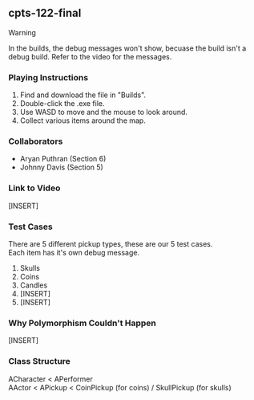 ## cpts-122-final

> [!WARNING]  
> In the builds, the debug messages won't show, becuase the build isn't a debug build.
> Refer to the video for the messages.

### Playing Instructions
1. Find and download the file in "Builds".
2. Double-click the .exe file.
3. Use WASD to move and the mouse to look around.
4. Collect various items around the map.

### Collaborators
- Aryan Puthran (Section 6)
- Johnny Davis (Section 5)

### Link to Video
[INSERT]

### Test Cases
There are 5 different pickup types, these are our 5 test cases.<br>
Each item has it's own debug message.
1. Skulls
2. Coins
3. Candles
4. [INSERT]
5. [INSERT]

### Why Polymorphism Couldn't Happen
[INSERT]

### Class Structure
ACharacter < APerformer<br>
AActor < APickup < CoinPickup (for coins) / SkullPickup (for skulls)
